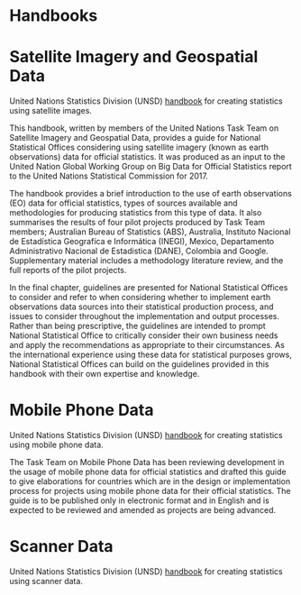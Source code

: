 # Handbooks
# Satellite Imagery and Geospatial Data
United Nations Statistics Division (UNSD) [handbook](https://unstats.un.org/bigdata/taskteams/satellite/UNGWG_Satellite_Task_Team_Report_WhiteCover.pdf) for creating statistics using satellite images.

This handbook, written by members of the United Nations Task Team on Satellite Imagery and Geospatial Data, provides a guide for National Statistical Offices considering using satellite imagery (known as earth observations) data for official statistics. It was produced as an input to the United Nation Global Working Group on Big Data for Official Statistics report to the United Nations Statistical Commission for 2017.
 
The handbook provides a brief introduction to the use of earth observations (EO) data for official statistics, types of sources available and methodologies for producing statistics from this type of data. It also summarises the results of four pilot projects produced by Task Team members; Australian Bureau of Statistics (ABS), Australia, Instituto Nacional de Estadística Geografíca e Informática (INEGI), Mexico, Departamento Administrativo Nacional de Estadistica (DANE), Colombia and Google. Supplementary material includes a methodology literature review, and the full reports of the pilot projects.
 
In the final chapter, guidelines are presented for National Statistical Offices to consider and refer to when considering whether to implement earth observations data sources into their statistical production process, and issues to consider throughout the implementation and output processes. Rather than being prescriptive, the guidelines are intended to prompt National Statistical Office to critically consider their own business needs and apply the recommendations as appropriate to their circumstances. As the international experience using these data for statistical purposes grows, National Statistical Offices can build on the guidelines provided in this handbook with their own expertise and knowledge.
# Mobile Phone Data
United Nations Statistics Division (UNSD) [handbook](https://unstats.un.org/bigdata/taskteams/mobilephone/Handbook%20on%20Mobile%20Phone%20Data%20for%20official%20statistics%20-%20Draft%20Nov%202017.pdf) for creating statistics using mobile phone data.

The Task Team on Mobile Phone Data has been reviewing development in the usage of mobile phone data for official statistics and drafted this guide to give elaborations for countries which are in the design or implementation process for projects using mobile phone data for their official statistics. The guide is to be published only in electronic format and in English and is expected to be reviewed and amended as projects are being advanced.
# Scanner Data
United Nations Statistics Division (UNSD) [handbook](https://unstats.un.org/bigdata/taskteams/scannerdata/workshops/Presentation_scanner%20data_Bogota_ABS.pdf) for creating statistics using scanner data.
